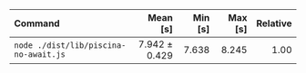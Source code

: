 | Command | Mean [s] | Min [s] | Max [s] | Relative |
|:---|---:|---:|---:|---:|
| `node ./dist/lib/piscina-no-await.js` | 7.942 ± 0.429 | 7.638 | 8.245 | 1.00 |
